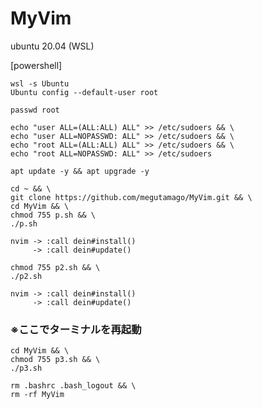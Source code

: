 # MyVim

ubuntu 20.04 (WSL)


[powershell]
```
wsl -s Ubuntu
Ubuntu config --default-user root
```

```
passwd root

echo "user ALL=(ALL:ALL) ALL" >> /etc/sudoers && \
echo "user ALL=NOPASSWD: ALL" >> /etc/sudoers && \
echo "root ALL=(ALL:ALL) ALL" >> /etc/sudoers && \
echo "root ALL=NOPASSWD: ALL" >> /etc/sudoers

apt update -y && apt upgrade -y
```

```
cd ~ && \
git clone https://github.com/megutamago/MyVim.git && \
cd MyVim && \
chmod 755 p.sh && \
./p.sh
```

```
nvim -> :call dein#install()
     -> :call dein#update()
```

```
chmod 755 p2.sh && \
./p2.sh
```
```
nvim -> :call dein#install()
     -> :call dein#update()
```

### ※ここでターミナルを再起動

```
cd MyVim && \
chmod 755 p3.sh && \
./p3.sh

rm .bashrc .bash_logout && \
rm -rf MyVim
```
